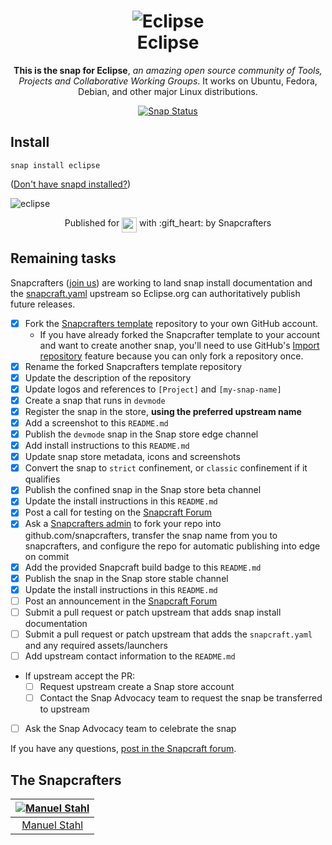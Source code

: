 <h1 align="center">
  <img src="http://www.eclipse.org/artwork/images/v2/logo-800x188.png" alt="Eclipse">
  <br />
  Eclipse
</h1>

<p align="center"><b>This is the snap for Eclipse</b>, <i>an amazing open source community of Tools, Projects and 
Collaborative Working Groups</i>. It works on Ubuntu, Fedora, Debian, and other major Linux
distributions.</p>

<p align="center">
<a href="https://build.snapcraft.io/user/snapcrafters/eclipse"><img src="https://build.snapcraft.io/badge/snapcrafters/eclipse.svg" alt="Snap Status"></a>
</p>

## Install

    snap install eclipse

([Don't have snapd installed?](https://snapcraft.io/docs/core/install))

![eclipse](https://upload.wikimedia.org/wikipedia/commons/thumb/f/fd/Eclipse_4.6.3.png/1200px-Eclipse_4.6.3.png "eclipse")

<p align="center">Published for <img src="http://anything.codes/slack-emoji-for-techies/emoji/tux.png" align="top" width="24" /> with :gift_heart: by Snapcrafters</p>

## Remaining tasks

Snapcrafters ([join us](https://forum.snapcraft.io/t/join-snapcrafters/1325)) 
are working to land snap install documentation and
the [snapcraft.yaml](https://github.com/snapcrafters/fork-and-rename-me/blob/master/snap/snapcraft.yaml)
upstream so Eclipse.org can authoritatively publish future releases.

  - [x] Fork the [Snapcrafters template](https://github.com/snapcrafters/fork-and-rename-me) repository to your own GitHub account.
    - If you have already forked the Snapcrafter template to your account and want to create another snap, you'll need to use GitHub's [Import repository](https://github.com/new/import) feature because you can only fork a repository once.
  - [x] Rename the forked Snapcrafters template repository
  - [x] Update the description of the repository
  - [x] Update logos and references to `[Project]` and `[my-snap-name]`
  - [x] Create a snap that runs in `devmode`
  - [x] Register the snap in the store, **using the preferred upstream name**
  - [x] Add a screenshot to this `README.md`
  - [x] Publish the `devmode` snap in the Snap store edge channel
  - [x] Add install instructions to this `README.md`
  - [x] Update snap store metadata, icons and screenshots
  - [x] Convert the snap to `strict` confinement, or `classic` confinement if it qualifies
  - [x] Publish the confined snap in the Snap store beta channel
  - [x] Update the install instructions in this `README.md`
  - [x] Post a call for testing on the [Snapcraft Forum](https://forum.snapcraft.io)
  - [x] Ask a [Snapcrafters admin](https://github.com/orgs/snapcrafters/people?query=%20role%3Aowner) to fork your repo into github.com/snapcrafters, transfer the snap name from you to snapcrafters, and configure the repo for automatic publishing into edge on commit
  - [x] Add the provided Snapcraft build badge to this `README.md`
  - [x] Publish the snap in the Snap store stable channel
  - [x] Update the install instructions in this `README.md`
  - [ ] Post an announcement in the [Snapcraft Forum](https://forum.snapcraft.io)
  - [ ] Submit a pull request or patch upstream that adds snap install documentation
  - [ ] Submit a pull request or patch upstream that adds the `snapcraft.yaml` and any required assets/launchers
  - [ ] Add upstream contact information to the `README.md`
  - If upstream accept the PR:
    - [ ] Request upstream create a Snap store account
    - [ ] Contact the Snap Advocacy team to request the snap be transferred to upstream
  - [ ] Ask the Snap Advocacy team to celebrate the snap

If you have any questions, [post in the Snapcraft forum](https://forum.snapcraft.io).

## The Snapcrafters

| [![Manuel Stahl](https://avatars1.githubusercontent.com/u/4992400?s=180&v=4)](https://github.com/thymythos/) |
| :---: |
| [Manuel Stahl](https://github.com/thymythos/) |

<!-- Uncomment and modify this when you have upstream contacts
## Upstream

| [![Upstream Name](http://gravatar.com/avatar/bc0bced65e963eb5c3a16cab8b004431?s=128)](https://github.com/upstreamname) |
| :---: |
| [Upstream Name](https://github.com/upstreamname) |
-->
